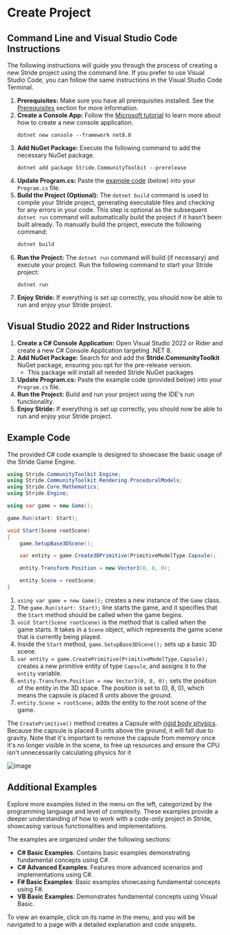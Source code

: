 # Create Project

## Command Line and Visual Studio Code Instructions

The following instructions will guide you through the process of creating a new Stride project using the command line. If you prefer to use Visual Studio Code, you can follow the same instructions in the Visual Studio Code Terminal.

1. **Prerequisites:** Make sure you have all prerequisites installed. See the [Prerequisites](../getting-started.md) section for more information.
1. **Create a Console App:** Follow the [Microsoft tutorial](https://docs.microsoft.com/en-us/dotnet/core/tutorials/with-visual-studio-code?pivots=dotnet-6-0) to learn more about how to create a new console application.
   ```
   dotnet new console --framework net8.0
   ```
1. **Add NuGet Package:** Execute the following command to add the necessary NuGet package.
   ```
   dotnet add package Stride.CommunityToolkit --prerelease
   ```
1. **Update Program.cs:** Paste the [example code](#example-code) (below) into your `Program.cs` file.
1. **Build the Project (Optional):** The `dotnet build` command is used to compile your Stride project, generating executable files and checking for any errors in your code. This step is optional as the subsequent `dotnet run` command will automatically build the project if it hasn't been built already. To manually build the project, execute the following command:
   ```bash
   dotnet build
   ```
1. **Run the Project:** The `dotnet run` command will build (if necessary) and execute your project. Run the following command to start your Stride project:
   ```
   dotnet run
   ```
1. **Enjoy Stride:** If everything is set up correctly, you should now be able to run and enjoy your Stride project.

## Visual Studio 2022 and Rider Instructions
 
1. **Create a C# Console Application:** Open Visual Studio 2022 or Rider and create a new C# Console Application targeting .NET 8.
1. **Add NuGet Package:** Search for and add the **Stride.CommunityToolkit** NuGet package, ensuring you opt for the pre-release version.
   - This package will install all needed Stride NuGet packages
1. **Update Program.cs:** Paste the example code (provided below) into your `Program.cs` file.
1. **Run the Project:** Build and run your project using the IDE's run functionality.
1. **Enjoy Stride:** If everything is set up correctly, you should now be able to run and enjoy your Stride project.


## Example Code

The provided C# code example is designed to showcase the basic usage of the Stride Game Engine.


```csharp
using Stride.CommunityToolkit.Engine;
using Stride.CommunityToolkit.Rendering.ProceduralModels;
using Stride.Core.Mathematics;
using Stride.Engine;

using var game = new Game();

game.Run(start: Start);

void Start(Scene rootScene)
{
    game.SetupBase3DScene();

    var entity = game.Create3DPrimitive(PrimitiveModelType.Capsule);

    entity.Transform.Position = new Vector3(0, 8, 0);

    entity.Scene = rootScene;
}
```

1. `using var game = new Game();` creates a new instance of the `Game` class.
1. The `game.Run(start: Start);` line starts the game, and it specifies that the `Start` method should be called when the game begins.
1. `void Start(Scene rootScene)` is the method that is called when the game starts. It takes in a `Scene` object, which represents the game scene that is currently being played.
1. Inside the `Start` method, `game.SetupBase3DScene();` sets up a basic 3D scene.
1. `var entity = game.CreatePrimitive(PrimitiveModelType.Capsule);` creates a new primitive entity of type `Capsule`, and assigns it to the `entity` variable.
1. `entity.Transform.Position = new Vector3(0, 8, 0);` sets the position of the entity in the 3D space. The position is set to (0, 8, 0), which means the capsule is placed 8 units above the ground.
1. `entity.Scene = rootScene;` adds the entity to the root scene of the game.


The `CreatePrimitive()` method creates a Capsule with [rigid body physics](https://doc.stride3d.net/latest/en/manual/physics/rigid-bodies.html). Because the capsule is placed 8 units above the ground, it will fall due to gravity. Note that it's important to remove the capsule from memory once it's no longer visible in the scene, to free up resources and ensure the CPU isn't unnecessarily calculating physics for it

![image](https://user-images.githubusercontent.com/4528464/180097697-8352e30c-3750-42f1-aef9-ecd6c8e6255e.png)

## Additional Examples

Explore more examples listed in the menu on the left, categorized by the programming language and level of complexity. These examples provide a deeper understanding of how to work with a code-only project in Stride, showcasing various functionalities and implementations.

The examples are organized under the following sections:

- **C# Basic Examples**: Contains basic examples demonstrating fundamental concepts using C#.
- **C# Advanced Examples**: Features more advanced scenarios and implementations using C#.
- **F# Basic Examples**: Basic examples showcasing fundamental concepts using F#.
- **VB Basic Examples**: Demonstrates fundamental concepts using Visual Basic.

To view an example, click on its name in the menu, and you will be navigated to a page with a detailed explanation and code snippets.
